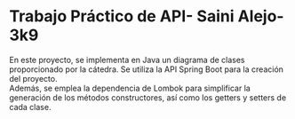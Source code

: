 <h1>Trabajo Práctico de API- Saini Alejo-3k9</h1>
En este proyecto, se implementa en Java un diagrama de clases proporcionado por la cátedra. Se utiliza la API Spring Boot para la creación del proyecto.
<br>
Además, se emplea la dependencia de Lombok para simplificar la generación de los métodos constructores, así como los getters y setters de cada clase.
